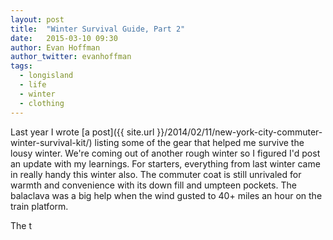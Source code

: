 ```yaml
---
layout: post
title:  "Winter Survival Guide, Part 2"
date:   2015-03-10 09:30
author: Evan Hoffman
author_twitter: evanhoffman
tags: 
  - longisland 
  - life 
  - winter 
  - clothing
---
```

Last year I wrote [a post]({{ site.url }}/2014/02/11/new-york-city-commuter-winter-survival-kit/) listing some of the gear that helped me survive the
lousy winter. We're coming out of another rough winter so I figured I'd
post an update with my learnings. For starters, everything from last
winter came in really handy this winter also. The commuter coat is still
unrivaled for warmth and convenience with its down fill and umpteen pockets.
The balaclava was a big help when the wind gusted to 40+ miles an hour on the train platform.

The t

